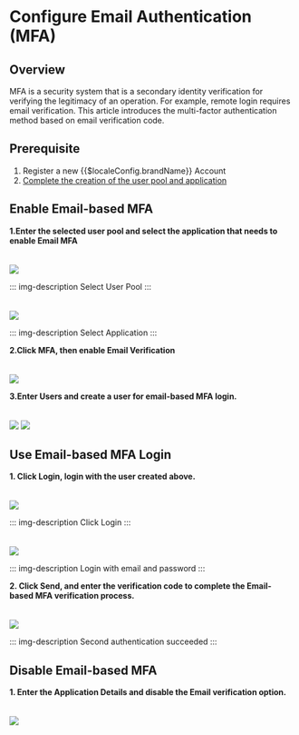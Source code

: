 # Configure Email Authentication (MFA)

<LastUpdated/>

## Overview

MFA is a security system that is a secondary identity verification for verifying the legitimacy of an operation. For example, remote login requires email verification. This article introduces the multi-factor authentication method based on email verification code.

## Prerequisite

1. <a :href="`${$themeConfig.consoleDomain}`">Register a new {{$localeConfig.brandName}} Account</a>
2. [Complete the creation of the user pool and application](/guides/basics/authenticate-first-user/use-hosted-login-page.md)

## Enable Email-based MFA

**1.Enter the selected user pool and select the application that needs to enable Email MFA**

<img src="./images/4-1.png" style="margin-top: 20px;" class="md-img-padding" />

::: img-description
Select User Pool
:::

<img src="./images/4-2.png" style="margin-top: 20px;" class="md-img-padding" />

::: img-description
Select Application
:::

**2.Click MFA, then enable Email Verification**

<img src="./images/5-1.png" style="margin-top: 20px;" class="md-img-padding" />

**3.Enter  Users and create a user for email-based MFA login.**

<img src="./images/4-4.png" style="margin-top: 20px;" class="md-img-padding" />

<img src="./images/5-2.png" style="margin-top: 20px;" class="md-img-padding" />

## Use Email-based MFA Login

**1. Click Login, login with the user created above.**

<img src="./images/4-6.png" style="margin-top: 20px;" class="md-img-padding" />

::: img-description
Click Login
:::

<img src="./images/5-3.png" style="margin-top: 20px;" class="md-img-padding" />

::: img-description
Login with email and password
:::

**2. Click Send, and enter the verification code to complete the Email-based MFA verification process.**

<img src="./images/5-4.png" style="margin-top: 20px;" class="md-img-padding" />

::: img-description
Second authentication succeeded
:::

## Disable Email-based MFA

**1. Enter the Application Details and disable the Email verification  option.**

<img src="./images/5-5.png" style="margin-top: 20px;" class="md-img-padding" />
